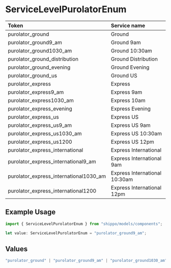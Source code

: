 # ServiceLevelPurolatorEnum

|Token | Service name|
|:---|:---|
| purolator_ground | Ground|
| purolator_ground9_am | Ground 9am|
| purolator_ground1030_am | Ground 10:30am|
| purolator_ground_distribution | Ground Distribution|
| purolator_ground_evening | Ground Evening|
| purolator_ground_us | Ground US|
| purolator_express | Express|
| purolator_express9_am | Express 9am|
| purolator_express1030_am | Express 10am|
| purolator_express_evening | Express Evening|
| purolator_express_us | Express US|
| purolator_express_us9_am | Express US 9am|
| purolator_express_us1030_am | Express US 10:30am|
| purolator_express_us1200 | Express US 12pm|
| purolator_express_international | Express International|
| purolator_express_international9_am | Express International 9am|
| purolator_express_international1030_am | Express International 10:30am|
| purolator_express_international1200 | Express International 12pm|


## Example Usage

```typescript
import { ServiceLevelPurolatorEnum } from "shippo/models/components";

let value: ServiceLevelPurolatorEnum = "purolator_ground9_am";
```

## Values

```typescript
"purolator_ground" | "purolator_ground9_am" | "purolator_ground1030_am" | "purolator_ground_distribution" | "purolator_ground_evening" | "purolator_ground_us" | "purolator_express" | "purolator_express9_am" | "purolator_express1030_am" | "purolator_express_evening" | "purolator_express_us" | "purolator_express_us9_am" | "purolator_express_us1030_am" | "purolator_express_us1200" | "purolator_express_international" | "purolator_express_international9_am" | "purolator_express_international1030_am" | "purolator_express_international1200"
```
